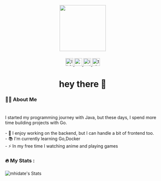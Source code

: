 <div align="center">
  <img height="150" src="https://media1.tenor.com/m/fLW-ry6ohVcAAAAC/shoko-jjk.gif"  />
</div>

###

<div align="center">
  <a href="https://www.linkedin.com/in/muhammad-hidayatullah-81a2a61bb/" target="_blank">
    <img src="https://img.shields.io/static/v1?message=LinkedIn&logo=linkedin&label=&color=0077B5&logoColor=white&labelColor=&style=for-the-badge" height="25" alt="linkedin logo"  />
  </a>
  <a href="https://www.youtube.com/@Neetion" target="_blank">
    <img src="https://img.shields.io/static/v1?message=Youtube&logo=youtube&label=&color=FF0000&logoColor=white&labelColor=&style=for-the-badge" height="25" alt="youtube logo"  />
  </a>
  <a href="https://www.instagram.com/luvyut" target="_blank">
    <img src="https://img.shields.io/static/v1?message=Instagram&logo=instagram&label=&color=E4405F&logoColor=white&labelColor=&style=for-the-badge" height="25" alt="instagram logo"  />
  </a>
  <a href="https://t.me/Yout_0" target="_blank">
    <img src="https://img.shields.io/static/v1?message=Telegram&logo=telegram&label=&color=2CA5E0&logoColor=white&labelColor=&style=for-the-badge" height="25" alt="telegram logo"  />
  </a>
</div>

###

<h1 align="center">hey there 👋</h1>

###

<h3 align="left">👩‍💻  About Me</h3>

###
<br>I started my programming journey with Java, but these days, I spend more time building projects with Go.<br>
<br>- 👷 I enjoy working on the backend, but I can handle a bit of frontend too.<br>- 📚 I'm currently learning Go,Docker<br>- ⚡ In my free time I watching anime and playing games</p>

###


<h3 align="left">🔥   My Stats :</h3>


###
![mhidate's Stats](https://github-readme-stats.vercel.app/api?username=mhidate&theme=gotham&show_icons=true&hide_border=false&count_private=true)


